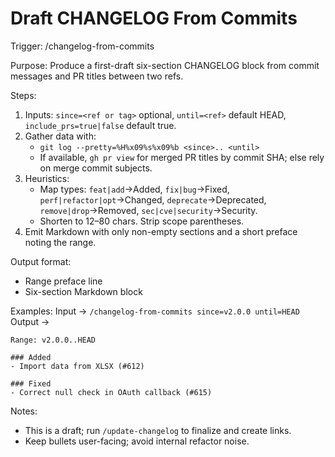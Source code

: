 # Draft CHANGELOG From Commits

Trigger: /changelog-from-commits

Purpose: Produce a first-draft six-section CHANGELOG block from commit messages and PR titles between two refs.

Steps:
1. Inputs: `since=<ref or tag>` optional, `until=<ref>` default HEAD, `include_prs=true|false` default true.
2. Gather data with:
   - `git log --pretty=%H%x09%s%x09%b <since>.. <until>`
   - If available, `gh pr view` for merged PR titles by commit SHA; else rely on merge commit subjects.
3. Heuristics:
   - Map types: `feat|add`→Added, `fix|bug`→Fixed, `perf|refactor|opt`→Changed, `deprecate`→Deprecated, `remove|drop`→Removed, `sec|cve|security`→Security.
   - Shorten to 12–80 chars. Strip scope parentheses.
4. Emit Markdown with only non-empty sections and a short preface noting the range.

Output format:
- Range preface line
- Six-section Markdown block

Examples:
Input → `/changelog-from-commits since=v2.0.0 until=HEAD`
Output →
```
Range: v2.0.0..HEAD

### Added
- Import data from XLSX (#612)

### Fixed
- Correct null check in OAuth callback (#615)
```

Notes:
- This is a draft; run `/update-changelog` to finalize and create links.
- Keep bullets user-facing; avoid internal refactor noise.
